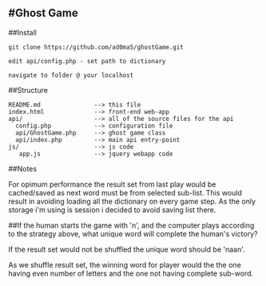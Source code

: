 #Ghost Game
-

##Install

` git clone https://github.com/ad0ma5/ghostGame.git `

` edit api/config.php - set path to dictionary `

` navigate to folder @ your localhost `

##Structure


```
README.md               --> this file
index.html              --> front-end web-app
api/                    --> all of the source files for the api
  config.php            --> configuration file
  api/GhostGame.php     --> ghost game class
  api/index.php         --> main api entry-point
js/                     --> js code
   app.js               --> jquery webapp code
```


##Notes

For opimum performance the result set from last play would be cached/saved as next word must be from selected sub-list. This would result in avoiding loading all the dictionary on every game step. As the only storage i'm using is session i decided to avoid saving list there.

##If the human starts the game with 'n', and the computer plays according to the strategy above, what unique word will complete the human's victory?

If the result set would not be shuffled the unique word should be 'naan'.

As we shuffle result set, the winning word for player would the the one having even number of letters and the one not having complete sub-word.
